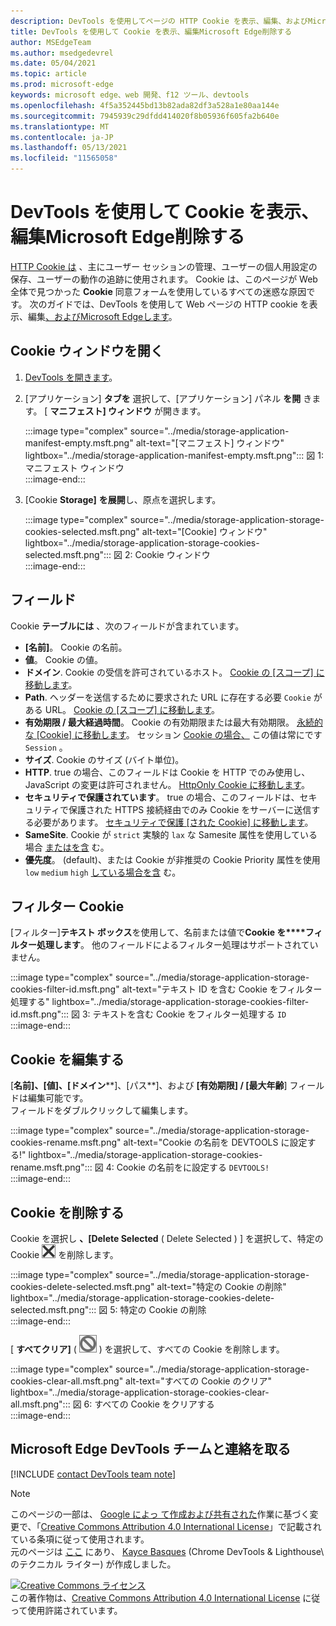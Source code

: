 ```yaml
---
description: DevTools を使用してページの HTTP Cookie を表示、編集、およびMicrosoft Edgeします。
title: DevTools を使用して Cookie を表示、編集Microsoft Edge削除する
author: MSEdgeTeam
ms.author: msedgedevrel
ms.date: 05/04/2021
ms.topic: article
ms.prod: microsoft-edge
keywords: microsoft edge、web 開発、f12 ツール、devtools
ms.openlocfilehash: 4f5a352445bd13b82ada82df3a528a1e80aa144e
ms.sourcegitcommit: 7945939c29dfdd414020f8b05936f605fa2b640e
ms.translationtype: MT
ms.contentlocale: ja-JP
ms.lasthandoff: 05/13/2021
ms.locfileid: "11565058"
---
```

<!-- Copyright Kayce Basques 

   Licensed under the Apache License, Version 2.0 (the "License");
   you may not use this file except in compliance with the License.
   You may obtain a copy of the License at

       https://www.apache.org/licenses/LICENSE-2.0

   Unless required by applicable law or agreed to in writing, software
   distributed under the License is distributed on an "AS IS" BASIS,
   WITHOUT WARRANTIES OR CONDITIONS OF ANY KIND, either express or implied.
   See the License for the specific language governing permissions and
   limitations under the License.  -->
# <a name="view-edit-and-delete-cookies-with-microsoft-edge-devtools"></a>DevTools を使用して Cookie を表示、編集Microsoft Edge削除する  

[HTTP Cookie は][MDNHTTPCookies] 、主にユーザー セッションの管理、ユーザーの個人用設定の保存、ユーザーの動作の追跡に使用されます。  Cookie は、このページが Web 全体で見つかった **Cookie** 同意フォームを使用しているすべての迷惑な原因です。  次のガイドでは、DevTools を使用して Web ページの HTTP cookie を表示、編集[、およびMicrosoft Edgeします][MicrosoftEdgeDevTools]。  

## <a name="open-the-cookies-pane"></a>Cookie ウィンドウを開く  

1.  [DevTools を開きます][DevToolsOpen]。  
1.  [アプリケーション] **タブを** 選択して、[アプリケーション] パネル **を開** きます。  [ **マニフェスト] ウィンドウ** が開きます。  
    
    :::image type="complex" source="../media/storage-application-manifest-empty.msft.png" alt-text="[マニフェスト] ウィンドウ" lightbox="../media/storage-application-manifest-empty.msft.png":::
       図 1: マニフェスト ウィンドウ  
    :::image-end:::  

1.  [Cookie **Storage]** **を展開**し、原点を選択します。  
    
    :::image type="complex" source="../media/storage-application-storage-cookies-selected.msft.png" alt-text="[Cookie] ウィンドウ" lightbox="../media/storage-application-storage-cookies-selected.msft.png":::
       図 2: Cookie ウィンドウ  
    :::image-end:::  

## <a name="fields"></a>フィールド  

Cookie **テーブルには** 、次のフィールドが含まれています。  

*   **[名前]**。  Cookie の名前。  
*   **値**。  Cookie の値。  
*   **ドメイン**.  Cookie の受信を許可されているホスト。  [Cookie の [スコープ] に移動します][MDNHTTPCookiesScope]。  
*   **Path**.  ヘッダーを送信するために要求された URL に存在する必要 `Cookie` がある URL。  [Cookie の [スコープ] に移動します][MDNHTTPCookiesScope]。  
*   **有効期限 / 最大経過時間**。  Cookie の有効期限または最大有効期限。  [永続的な [Cookie] に移動します][MDNHTTPCookiesPermanent]。  セッション [Cookie の場合、][MDNHTTPCookiesSession] この値は常にです `Session` 。  
*   **サイズ**.  Cookie のサイズ (バイト単位)。  
*   **HTTP**.  true の場合、このフィールドは Cookie を HTTP でのみ使用し、JavaScript の変更は許可されません。  [HttpOnly Cookie に移動します][MDNHTTPCookiesSecure]。  
*   **セキュリティで保護されています**。  true の場合、このフィールドは、セキュリティで保護された HTTPS 接続経由でのみ Cookie をサーバーに送信する必要があります。  [セキュリティで保護 [された Cookie] に移動します][MDNHTTPCookiesSecure]。  
*   **SameSite**.  Cookie が `strict` 実験的 `lax` な Samesite 属性を使用している場合 [またはを含][MDNHTTPCookiesSamesite] む。  
*   **優先度**。  \(default\)、または Cookie が非推奨の Cookie Priority 属性を使用 `low` `medium` `high` [している場合を含][ChromiumIssue232693] む。

## <a name="filter-cookies"></a>フィルター Cookie  

[フィルター]**テキスト ボックス**を使用して、名前または値で**Cookie を****フィルター処理します**。  他のフィールドによるフィルター処理はサポートされていません。  

:::image type="complex" source="../media/storage-application-storage-cookies-filter-id.msft.png" alt-text="テキスト ID を含む Cookie をフィルター処理する" lightbox="../media/storage-application-storage-cookies-filter-id.msft.png":::
   図 3: テキストを含む Cookie をフィルター処理する `ID`  
:::image-end:::  

## <a name="edit-a-cookie"></a>Cookie を編集する  

[**名前]、[****値****]、[ドメイン****]、[パス**]、および **[有効期限] / [最大年齢**] フィールドは編集可能です。  
フィールドをダブルクリックして編集します。  

:::image type="complex" source="../media/storage-application-storage-cookies-rename.msft.png" alt-text="Cookie の名前を DEVTOOLS に設定する!" lightbox="../media/storage-application-storage-cookies-rename.msft.png":::
   図 4: Cookie の名前をに設定する `DEVTOOLS!`  
:::image-end:::  

## <a name="delete-cookies"></a>Cookie を削除する  

Cookie を選択し **、[Delete Selected** \( Delete Selected \) ] を選択して、特定の Cookie ![ ](../media/delete-icon.msft.png) を削除します。  

:::image type="complex" source="../media/storage-application-storage-cookies-delete-selected.msft.png" alt-text="特定の Cookie の削除" lightbox="../media/storage-application-storage-cookies-delete-selected.msft.png":::
   図 5: 特定の Cookie の削除  
:::image-end:::  

[ **すべてクリア]** \( ![ Clear All ](../media/clear-icon.msft.png) \) を選択して、すべての Cookie を削除します。  

:::image type="complex" source="../media/storage-application-storage-cookies-clear-all.msft.png" alt-text="すべての Cookie のクリア" lightbox="../media/storage-application-storage-cookies-clear-all.msft.png":::
   図 6: すべての Cookie をクリアする  
:::image-end:::  

## <a name="getting-in-touch-with-the-microsoft-edge-devtools-team"></a>Microsoft Edge DevTools チームと連絡を取る  

[!INCLUDE [contact DevTools team note](../includes/contact-devtools-team-note.md)]  

<!-- links -->  

[MicrosoftEdgeDevTools]: /microsoft-edge/devtools-guide-chromium "Microsoft Edge (Chromium) 開発者ツール"  
[DevToolsOpen]: /microsoft-edge/devtools-guide-chromium/open "DevTools Microsoft Edge開く"  

[ChromiumIssue232693]: https://bugs.chromium.org/p/chromium/issues/detail?id=232693 "Chromium問題 232693: Cookie の優先度フィールドの実装|Chromiumバグ"  

[MDNHTTPCookies]: https://developer.mozilla.org/docs/Web/HTTP/Cookies "HTTP cookie |MDN"  
[MDNHTTPCookiesPermanent]: https://developer.mozilla.org/docs/Web/HTTP/Cookies#Permanent_cookies "HTTP Cookie - 永続的な cookie |MDN"  
[MDNHTTPCookiesSamesite]: https://developer.mozilla.org/docs/Web/HTTP/Cookies#SameSite_cookies "HTTP Cookie - SameSite cookie |MDN"  
[MDNHTTPCookiesScope]: https://developer.mozilla.org/docs/Web/HTTP/Cookies#Scope_of_cookies "HTTP cookie - Cookie の範囲と|MDN"  
[MDNHTTPCookiesSecure]: https://developer.mozilla.org/docs/Web/HTTP/Cookies#Secure_and_HttpOnly_cookies "HTTP Cookie - セキュリティで保護された HttpOnly |MDN"  
[MDNHTTPCookiesSession]: https://developer.mozilla.org/docs/Web/HTTP/Cookies#Session_cookies "HTTP Cookie - セッション cookie |MDN"  

> [!NOTE]
> このページの一部は、 [Google によっ て作成および共有された][GoogleSitePolicies]作業に基づく変更で、「[Creative Commons Attribution 4.0 International License][CCA4IL]」で記載されている条項に従って使用されます。  
> 元のページは [ここ](https://developers.google.com/web/tools/chrome-devtools/storage/cookies) にあり、 [Kayce Basques][KayceBasques] \(Chrome DevTools \& Lighthouse\ のテクニカル ライター) が作成しました。  

[![Creative Commons ライセンス][CCby4Image]][CCA4IL]  
この著作物は、[Creative Commons Attribution 4.0 International License][CCA4IL] に従って使用許諾されています。  

[CCA4IL]: https://creativecommons.org/licenses/by/4.0  
[CCby4Image]: https://i.creativecommons.org/l/by/4.0/88x31.png  
[GoogleSitePolicies]: https://developers.google.com/terms/site-policies  
[KayceBasques]: https://developers.google.com/web/resources/contributors#kayce-basques  

